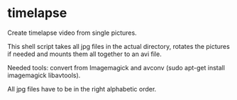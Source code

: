 # timelapse
Create timelapse video from single pictures.

This shell script takes all jpg files in the actual directory, rotates the pictures if needed and mounts them all together to an avi file.

Needed tools:
convert from Imagemagick and avconv (sudo apt-get install imagemagick libavtools).

All jpg files have to be in the right alphabetic order.
